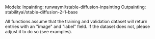 Models:
Inpainting: runwayml/stable-diffusion-inpainting
Outpainting: stabilityai/stable-diffusion-2-1-base


All functions assume that the training and validation dataset will return entries with an "image" and "label" field. If the dataset does not, please adjust it to do so (see examples).
